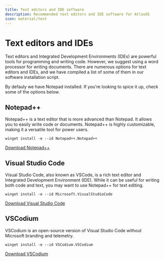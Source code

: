 ```yaml
---
title: Text editors and IDE software
description: Recommended text editors and IDE software for AtlasOS
icon: material/text
---
```


# Text editors and IDEs

Text editors and Integrated Development Environments (IDEs) are powerful tools for programming and writing code. However, we suggest using a word processor for writing documents. There are numerous options for text editors and IDEs, and we have compiled a list of some of them in our software installation script.

By defauly we have Notepad installed. If you're looking to spice it up, check some of the options below.

## Notepad++

Notepad++ is a text editor that is more advanced than Notepad. It allows you to easily write code or documents. Notepad++ is highly customizable, making it a versatile tool for power users.

`winget install -e --id Notepad++.Notepad++`

[Download Notepad++](https://notepad-plus-plus.org/)

## Visual Studio Code

Visual Studio Code, also known as VSCode, is a rich text editor and Integrated Development Environment (IDE). While it can be useful for writing both code and text, you may want to use Notepad++ for text editing.

`winget install -e --id Microsoft.VisualStudioCode`

[Download Visual Studio Code](ms-windows-store://pdp/?ProductId=XP9KHM4BK9FZ7Q)

## VSCodium

VSCodium is an open-source version of Visual Studio Code without Microsoft branding and telemetry.

`winget install -e --id VSCodium.VSCodium`

[Download VSCodium](ms-windows-store://pdp/?ProductId=XP9KHM4BK9FZ7Q)
